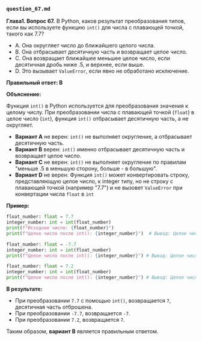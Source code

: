 ### `question_67.md`

**Глава1. Вопрос 67.** В Python, каков результат преобразования типов, если вы используете функцию `int()` для числа с плавающей точкой, такого как 7.7?

- A. Она округляет число до ближайшего целого числа.
- B. Она отбрасывает десятичную часть и возвращает целое число.
- C. Она возвращает ближайшее меньшее целое число, если десятичная дробь ниже .5, и верхнее, если выше.
- D. Это вызывает `ValueError`, если явно не обработано исключение.

**Правильный ответ: B**

**Объяснение:**

Функция `int()` в Python используется для преобразования значения к целому числу. При преобразовании числа с плавающей точкой (`float`) в целое число (`int`), функция `int()` отбрасывает десятичную часть, а не округляет.

*   **Вариант A** не верен:  `int()` не выполняет округление, а отбрасывает десятичную часть.
*   **Вариант B** верен: `int()` именно отбрасывает десятичную часть и возвращает целое число.
*   **Вариант C** не верен:  `int()` не выполняет округление по правилам "меньше .5 в меньшую сторону, больше - в большую".
*   **Вариант D** не верен: Функция `int()` может конвертировать строку, представляющую целое число, к integer типу, но не строку с плавающей точкой (например "7.7") и не вызовет `ValueError` при конвертации числа `float` в `int`

**Пример:**

```python
float_number: float = 7.7
integer_number: int = int(float_number)
print(f"Исходное число: {float_number}")
print(f"Целое число после int(): {integer_number}")  # Вывод: Целое число после int(): 7

float_number: float = -7.7
integer_number: int = int(float_number)
print(f"Целое число после int(): {integer_number}") # Вывод: Целое число после int(): -7

float_number: float = 7.2
integer_number: int = int(float_number)
print(f"Целое число после int(): {integer_number}") # Вывод: Целое число после int(): 7
```

**В результате:**
* При преобразовании `7.7` с помощью `int()`, возвращается `7`, десятичная часть отброшена.
* При преобразовании `-7.7`, возвращается `-7`.
* При преобразовании `7.2`, возвращается `7`.

Таким образом, **вариант B** является правильным ответом.
